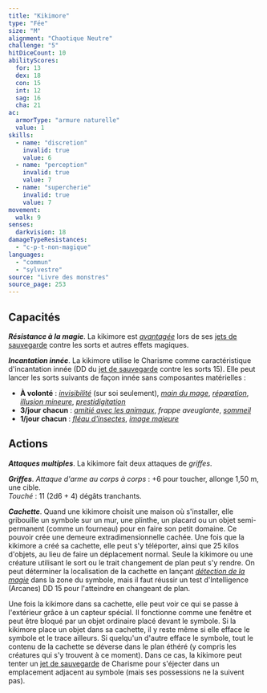 ```yaml
---
title: "Kikimore"
type: "Fée"
size: "M"
alignment: "Chaotique Neutre"
challenge: "5"
hitDiceCount: 10
abilityScores:
  for: 13
  dex: 18
  con: 15
  int: 12
  sag: 16
  cha: 21
ac:
  armorType: "armure naturelle"
  value: 1
skills:
  - name: "discretion"
    invalid: true
    value: 6
  - name: "perception"
    invalid: true
    value: 7
  - name: "supercherie"
    invalid: true
    value: 7
movement:
  walk: 9
senses:
  darkvision: 18
damageTypeResistances:
  - "c-p-t-non-magique"
languages:
  - "commun"
  - "sylvestre"
source: "Livre des monstres"
source_page: 253
---
```

## Capacités
_**Résistance à la magie**_. La kikimore est [_avantagée_](/utiliser-les-caracteristiques/#avantage-et-desavantage) lors de ses [jets de sauvegarde](/utiliser-les-caracteristiques/#jets-de-sauvegarde) contre les sorts et autres effets magiques.

_**Incantation innée**_. La kikimore utilise le Charisme comme caractéristique d'incantation innée (DD du [jet de sauvegarde](/utiliser-les-caracteristiques/#jets-de-sauvegarde) contre les sorts 15). Elle peut lancer les sorts suivants de façon innée sans composantes matérielles :
* **À volonté** : [_invisibilité_](/grimoire/invisibilite/) (sur soi seulement), [_main du mage_](/grimoire/main-du-mage/), [_réparation_](/grimoire/reparation/), [_illusion mineure_](/grimoire/illusion-mineure/), [_prestidigitation_](/grimoire/prestidigitation/)
* **3/jour chacun** : [_amitié avec les animaux_](/grimoire/amitie-avec-les-animaux/), _frappe aveuglante_, [_sommeil_](/grimoire/sommeil/)
* **1/jour chacun** : [_fléau d'insectes_](/grimoire/fleau-d-insectes/), [_image majeure_](/grimoire/image-majeure/)

## Actions
_**Attaques multiples**_. La kikimore fait deux attaques de _griffes_.

_**Griffes**_. _Attaque d'arme au corps à corps_ : +6 pour toucher, allonge 1,50 m, une cible.  
_Touché_ : 11 (2d6 + 4) dégâts tranchants.

_**Cachette**_. Quand une kikimore choisit une maison où s'installer, elle gribouille un symbole sur un mur, une plinthe, un placard ou un objet semi-permanent (comme un fourneau) pour en faire son petit domaine. Ce pouvoir crée une demeure extradimensionnelle cachée. Une fois que la kikimore a créé sa cachette, elle peut s'y téléporter, ainsi que 25 kilos d'objets, au lieu de faire un déplacement normal. Seule la kikimore ou une créature utilisant le sort ou le trait changement de plan peut s'y rendre. On peut déterminer la localisation de la cachette en lançant [_détection de la magie_](/grimoire/detection-de-la-magie/) dans la zone du symbole, mais il faut réussir un test d'Intelligence (Arcanes) DD 15 pour l'atteindre en changeant de plan.

Une fois la kikimore dans sa cachette, elle peut voir ce qui se passe à l'extérieur grâce à un capteur spécial. Il fonctionne comme une fenêtre et peut être bloqué par un objet ordinaire placé devant le symbole. Si la kikimore place un objet dans sa cachette, il y reste même si elle efface le symbole et le trace ailleurs. Si quelqu'un d'autre efface le symbole, tout le contenu de la cachette se déverse dans le plan éthéré (y compris les créatures qui s'y trouvent à ce moment). Dans ce cas, la kikimore peut tenter un [jet de sauvegarde](/utiliser-les-caracteristiques/#jets-de-sauvegarde) de Charisme pour s'éjecter dans un emplacement adjacent au symbole (mais ses possessions ne la suivent pas).
